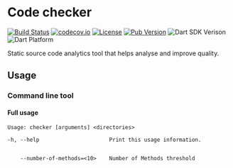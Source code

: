 # Code checker

[![Build Status](https://github.com/dart-code-checker-project/code-checker/workflows/build/badge.svg)](https://github.com/dart-code-checker-project/code-checker)
[![codecov.io](https://codecov.io/gh/dart-code-checker-project/code-checker/branch/main/graphs/badge.svg?branch=main)](https://codecov.io/github/dart-code-checker-project/code-checker?branch=main)
[![License](https://badgen.net/pub/license/code_checker)](https://github.com/dart-code-checker-project/code-checker/blob/master/LICENSE)
[![Pub Version](https://badgen.net/pub/v/code_checker)](https://pub.dev/packages/code_checker/)
![Dart SDK Verison](https://badgen.net/pub/sdk-version/code_checker)
![Dart Platform](https://badgen.net/pub/dart-platform/code_checker)

Static source code analytics tool that helps analyse and improve quality.

## Usage

### Command line tool

#### Full usage

```text
Usage: checker [arguments] <directories>

-h, --help                      Print this usage information.


    --number-of-methods=<10>    Number of Methods threshold
```
